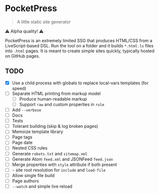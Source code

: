 # PocketPress

> A little static site generator

⚠️ Alpha quality! ⚠️

PocketPress is an extremely limited SSG that produces HTML/CSS from a LiveScript-based DSL. Run the tool on a folder and it builds `*.html.ls` files into `.html` pages. It is meant to create simple sites quickly, typically hosted on GitHub pages.

## TODO

- [x] Use a child process with globals to replace local-vars templates (for speed)
- [ ] Separate HTML printing from markup model
  - [ ] Produce human-readable markup
  - [ ] Support `raw` and custom properties in `rule`
- [ ] Add `--verbose`
- [ ] Docs
- [ ] Tests
- [ ] Tolerant building (skip & log broken pages)
- [ ] Memoize template library
- [ ] Page tags
- [ ] Page date
- [ ] Nested CSS rules
- [ ] Generate `robots.txt` and `sitemap.xml`
- [ ] Generate Atom `feed.xml` and JSONFeed `feed.json`
- [ ] Merge properties with `style` attribute if both present
- [ ] `~` site root resolution for `include` and `load-file`
- [ ] Allow single file build
- [ ] Page authors
- [ ] `--watch` and simple live reload
